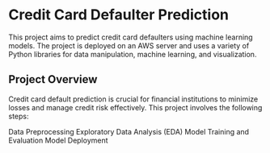 # Credit Card Defaulter Prediction
This project aims to predict credit card defaulters using machine learning models. The project is deployed on an AWS server and uses a variety of Python libraries for data manipulation, machine learning, and visualization.


## Project Overview
Credit card default prediction is crucial for financial institutions to minimize losses and manage credit risk effectively. This project involves the following steps:

Data Preprocessing
Exploratory Data Analysis (EDA)
Model Training and Evaluation
Model Deployment